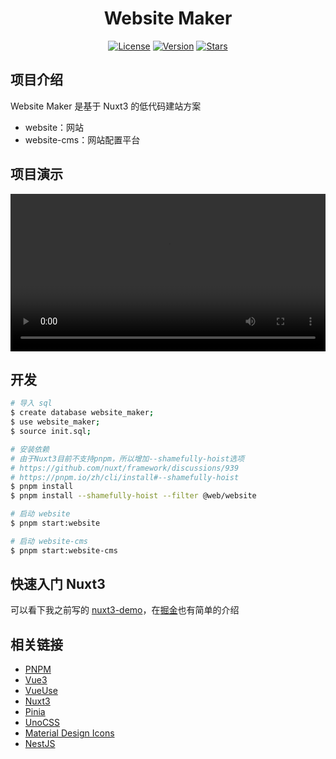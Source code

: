 <h1 align="center">Website Maker</h1>
<p align="center">
  <a href="https://github.com/hd996/website-maker"><img src="https://img.shields.io/github/license/hd996/website-maker?color=%231890FF&style=flat-square" alt="License"></a>
  <a href="https://github.com/hd996/website-maker"><img src="https://img.shields.io/badge/node->=14.x-brightgreen.svg" alt="Version"></a>
  <a href="https://github.com/hd996/website-maker"><img src="https://img.shields.io/github/stars/hd996/website-maker?color=%231890FF&style=flat-square" alt="Stars"></a>
</p>

## 项目介绍

Website Maker 是基于 Nuxt3 的低代码建站方案

- website：网站
- website-cms：网站配置平台

## 项目演示

<video controls width=100%>
  <source src="https://web-cdn.agora.io/website-maker/videos/demo-website-maker.mp4" type="video/mp4">
</video>

## 开发

```bash
# 导入 sql
$ create database website_maker;
$ use website_maker;
$ source init.sql;

# 安装依赖
# 由于Nuxt3目前不支持pnpm，所以增加--shamefully-hoist选项
# https://github.com/nuxt/framework/discussions/939
# https://pnpm.io/zh/cli/install#--shamefully-hoist
$ pnpm install
$ pnpm install --shamefully-hoist --filter @web/website

# 启动 website
$ pnpm start:website

# 启动 website-cms
$ pnpm start:website-cms
```

## 快速入门 Nuxt3

可以看下我之前写的 [nuxt3-demo](https://github.com/hd996/nuxt3-demo)，在[掘金](https://juejin.cn/post/7031436488260730911)也有简单的介绍

## 相关链接

- [PNPM](https://pnpm.io)
- [Vue3](https://v3.cn.vuejs.org/guide/introduction.html)
- [VueUse](https://vueuse.org/guide)
- [Nuxt3](https://v3.nuxtjs.org)
- [Pinia](https://github.com/posva/pinia)
- [UnoCSS](https://github.com/antfu/unocss)
- [Material Design Icons](https://icon-sets.iconify.design/mdi)
- [NestJS](https://docs.nestjs.cn/8/introduction)
